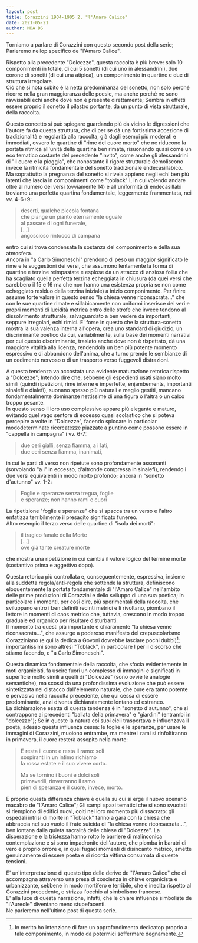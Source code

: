 ```yaml
---
layout: post
title: Corazzini 1904-1905 2, "l'Amaro Calice" 
date: 2021-05-21
author: MDA DS
---
```

Torniamo a parlare di Corazzini con questo secondo post della serie; Parleremo nellop specifico de "l'Amaro Calice".

Rispetto alla precedente "Dolcezze", questa raccolta è più breve: solo 10 componimenti in totale, di cui 5 sonetti (di cui uno in alessandrini), due corone di sonetti (di cui una atipica), un componimento in quartine e due di struttura irregolare.    
Ciò che si nota subito è la netta predominanza del sonetto, non solo perché ricorre nella gran maggioranza delle poesie, ma anche perché ne sono ravvisabili echi anche dove non è presente direttamente; Sembra in effetti essere proprio il sonetto il pilastro portante, da un punto di vista strutturale, della raccolta.    

Questo concetto si può spiegare guardando più da vicino le digressioni che l'autore fa da questa struttura, che di per se dà una fortissima accezione di tradizionalità e regolarità alla raccolta, già dagli esempi più moderati e immediati, ovvero le quartine di "rime del cuore morto" che ne riducono la portata ritmica all'unità della quartina ben rimata, risuonando quasi come un eco tematico costante del precedente "invito", come anche gli alessandrini di "il cuore e la pioggia", che nonostante il rigore strutturale demoliscono invece la ritmicità fondamentale del sonetto tradizionale endecasillabico.    
Ma soprattutto la pregnanza del sonetto si rivela appieno negli echi ben più latenti che lascia in componimenti come "toblack" I, in cui volendo andare oltre al numero dei versi (ovviamente 14) e all'uniformità di endecasillabi troviamo una perfetta quartina fondamentale, leggermente frammentata, nei vv. 4-6+9:

>deserti, qualche piccola fontana   
>che piange un pianto eternamente uguale    
>al passare di ogni funerale,    
>[...]    
>angoscioso rintocco di campana   

entro cui si trova condensata la sostanza del componimento e della sua atmosfera.    
Ancora in "a Carlo Simoneschi" prendono di peso un maggior significato le rime e le suggestioni dei versi, che assumono lentamente la forma di quartine e terzine reimpastate e esplose da un attacco di ansiosa follia che ha scagliato quella perfetta terzina echeggiata in chiusura (da quei versi che sarebbero il 15 e 16 ma che non hanno una esistenza propria se non come echeggiato residuo della terzina iniziale) a inizio componimento.
Per finire assume forte valore in questo senso "la chiesa venne riconsacrata..." che con le sue quartine rimate e sillabicamente non uniformi inserisce dei veri e propri momenti di lucidità metrica entro delle strofe che invece tendono al dissolvimento strutturale, salvaguardato a ben vedere da importanti, seppure irregolari, echi rimici.
E' forse in questo che la struttura-sonetto mostra la sua valenza interna all'opera, crea uno standard di giudizio, un discriminante poetico da cui, variabilmente, sulla base dei momenti narrativi per cui questo discriminante, traslato anche dove non è rispettato, dà una maggiore vitalità alla licenza, rendendola un ben più potente momento espressivo e di abbandono dell'anima, che a turno prende le sembianze di un cedimento nervoso o di un trasporto verso fuggevoli distrazioni.

A questa tendenza va accostata una evidente maturazione retorica rispetto a "Dolcezze"; Intendo dire che, sebbene gli espedienti usati siano molto simili (quindi ripetizioni, rime interne e imperfette, enjambements, importanti sinalefi e dialefi), suonano spesso più naturali e meglio gestiti, mancano fondamentalmente dominanze nettissime di una figura o l'altra o un calco troppo pesante.   
In questo senso il loro uso complessivo appare più elegante e maturo, evitando quel vago sentore di eccesso quasi scolastico che si poteva percepire a volte in "Dolcezze", facendo spiccare in particolar mododeterminate ricercatezze piazzate a puntino come possono essere in "cappella in campagna" i vv. 6-7:

>due ceri gialli, senza fiamma, a i lati,    
>due ceri senza fiamma, inanimati,

in cui le parti di verso non ripetute sono profondamente assonanti (sorvolando "a i" in eccesso, d'altronde compressa in sinalefi), rendendo i due versi equivalenti in modo molto profondo; ancora in "sonetto d'autunno" vv. 1-2:

>Foglie e speranze senza tregua, foglie    
>e speranze; non hanno rami e cuori

La ripetizione "foglie e speranze" che si spacca tra un verso e l'altro enfatizza terribilmente il presagito significato funereo.    
Altro esempio il terzo verso delle quartine di "isola dei morti":

>il tragico fanale della Morte    
>[...]    
>ove già tante creature morte    

che mostra una ripetizione in cui cambia il valore logico del termine morte (sostantivo prima e aggettivo dopo).

Questa retorica più controllata e, conseguentemente, espressiva, insieme alla suddetta regola/anti-regola che sottende la struttura, definiscono eloquentemente la portata fondamentale di "l'Amaro Calice" nell'ambito delle prime produzioni di Corazzini e dello sviluppo di una sua poetica; In particolare i momenti, per così dire, più sperimentali della raccolta, che sviluppano entro i ben definiti recinti metrici e li rivoltano, piombano il lettore in momenti di caos metrico che, tuttavia, crescono in modo troppo graduale ed organico per risultare disturbanti.   
Il momento tra questi più importante è chiaramente "la chiesa venne riconsacrata...", che assurge a poderoso manifesto del crepuscolarismo Corazziniano (e qui la dedica a Govoni dovrebbe lasciare pochi dubbi)[^1]; importantissimi sono altresì "Toblack", in particolare I per il discorso che stiamo facendo, e "a Carlo Simoneschi".

Questa dinamica fondamentale della raccolta, che sfocia evidentemente in moti organicisti, fa uscire fuori un complesso di immagini e significati in superficie molto simili a quelli di "Dolcezze" (sono ovvie le analogie semantiche), ma scossi da una profondissima evoluzione che può essere sintetizzata nel distacco dall'elemento naturale, che pure era tanto potente e pervasivo nella raccolta precedente, che qui cessa di essere predominante, anzi diventa dichiaratamente lontano ed estraneo.   
La dichiarazione esatta di questa tendenza è in "sonetto d'autunno", che si contrappone ai precedenti "ballata della primavera" e "giardini" (entrambi in "dolcezze"); Se in queste la natura coi suoi cicli trasportava e influenzava il poeta, adesso questa influenza cessa: le foglie e le speranze, per usare le immagini di Corazzini, muoiono entrambe, ma mentre i rami si rinfoltiranno in primavera, il cuore resterà assopito nella morte:

>E resta il cuore e resta il ramo: soli    
>sospiranti in un intimo richiamo     
>la rossa estate e il suo vivere corto.    
>    
>Ma se tornino i buoni e dolci soli    
>primaverili, rinverranno il ramo     
>pien di speranza e il cuore, invece, morto.     

E proprio questa differenza chiave è quella su cui si erge il nuovo scenario macabro de "l'Amaro Calice"; Gli sampi spazi tematici che si sono svuotati si riempiono di edifici nuovi, colti nel loro momento più dissacrato: gli ospedali intrisi di morte in "Toblack" fanno a gara con la chiesa che abbraccia nel suo vuoto il frate suicida di "la chiesa venne riconsacrata...", ben lontana dalla quieta sacralità delle chiese di "Dolcezze".
La disperazione e la tristezza hanno rotto le barriere di malinconica contemplazione e si sono impadronite dell'autore, che piomba in baratri di vero e proprio orrore e, in quei fugaci momenti di disincanto metrico, smette genuinamente di essere poeta e si ricorda vittima consumata di queste tensioni.

E' un'interpretazione di questo tipo delle derive de "l'Amaro Calice" che ci accompagna attraverso una presa di coscienza in chiave organicista e urbanizzante, sebbene in modo mortifero e terribile, che è inedita rispetto al Corazzini precedente, e strizza l'occhio al simbolismo francese.    
E' alla luce di questa narrazione, infatti, che le chiare influenze simboliste de "l'Aureole" diventano meno stupefacenti.    
Ne parleremo nell'ultimo post di questa serie.

[^1]: In merito ho intenzione di fare un approfondimento dedicatop proprio a tale componimento, in modo da potermici soffermare degnamente.